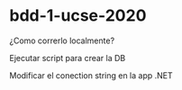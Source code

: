 # bdd-1-ucse-2020

¿Como correrlo localmente?

Ejecutar script para crear la DB

Modificar el conection string en la app .NET
